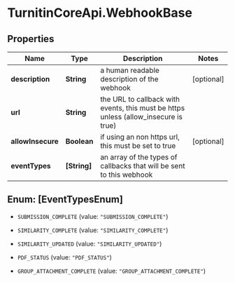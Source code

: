 # TurnitinCoreApi.WebhookBase

## Properties

Name | Type | Description | Notes
------------ | ------------- | ------------- | -------------
**description** | **String** | a human readable description of the webhook | [optional] 
**url** | **String** | the URL to callback with events, this must be https unless (allow_insecure is true) | 
**allowInsecure** | **Boolean** | if using an non https url, this must be set to true | [optional] 
**eventTypes** | **[String]** | an array of the types of callbacks that will be sent to this webhook | 



## Enum: [EventTypesEnum]


* `SUBMISSION_COMPLETE` (value: `"SUBMISSION_COMPLETE"`)

* `SIMILARITY_COMPLETE` (value: `"SIMILARITY_COMPLETE"`)

* `SIMILARITY_UPDATED` (value: `"SIMILARITY_UPDATED"`)

* `PDF_STATUS` (value: `"PDF_STATUS"`)

* `GROUP_ATTACHMENT_COMPLETE` (value: `"GROUP_ATTACHMENT_COMPLETE"`)




